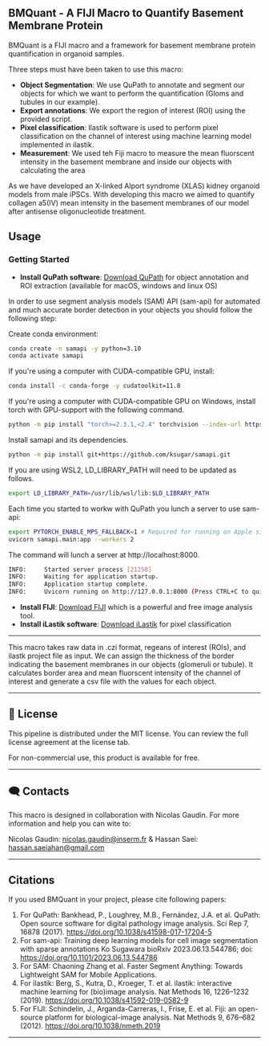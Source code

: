 ## BMQuant - A FIJI Macro to Quantify Basement Membrane Protein

BMQuant is a FIJI macro and a framework for basement membrane protein quantification in organoid samples. 

Three steps must have been taken to use this macro:

- **Object Segmentation**: We use QuPath to annotate and segment our objects for which we want to perform the quantification (Gloms and tubules in our example). 
- **Export annotations**: We export the region of interest (ROI) using the provided script.
- **Pixel classification**: Ilastik software is used to perform pixel classification on the channel of interest using machine learning model implemented in ilastik.
- **Measurement**: We used teh Fiji macro to measure the mean fluorscent intensity in the basement membrane and inside our objects with calculating the area

As we have developed an X-linked Alport syndrome (XLAS) kidney organoid models from male iPSCs. With developing this macro we aimed to quantify collagen a5(IV) mean intensity in the basement membranes of our model after antisense oligonucleotide treatment. 

## Usage

### Getting Started

- **Install QuPath software**: [Download QuPath](https://qupath.github.io/) for object annotation and ROI extraction (available for macOS, windows and linux OS)

In order to use segment analysis models (SAM) API (sam-api) for automated and much accurate border detection in your objects you should follow the following step:

Create conda environment:
```bash
conda create -n samapi -y python=3.10
conda activate samapi
```
If you're using a computer with CUDA-compatible GPU, install:

```bash
conda install -c conda-forge -y cudatoolkit=11.8
```
If you're using a computer with CUDA-compatible GPU on Windows, install torch with GPU-support with the following command.

```bash
python -m pip install "torch>=2.3.1,<2.4" torchvision --index-url https://download.pytorch.org/whl/cu118
```
Install samapi and its dependencies.

```bash
python -m pip install git+https://github.com/ksugar/samapi.git
```
If you are using WSL2, LD_LIBRARY_PATH will need to be updated as follows.

```bash
export LD_LIBRARY_PATH=/usr/lib/wsl/lib:$LD_LIBRARY_PATH
```
Each time you started to workw with QuPath you lunch a server to use sam-api:

```bash
export PYTORCH_ENABLE_MPS_FALLBACK=1 # Required for running on Apple silicon
uvicorn samapi.main:app --workers 2
```

The command will lunch a server at http://localhost:8000.
```bash
INFO:     Started server process [21258]
INFO:     Waiting for application startup.
INFO:     Application startup complete.
INFO:     Uvicorn running on http://127.0.0.1:8000 (Press CTRL+C to quit)
```

- **Install FIJI**: [Download FIJI](https://imagej.net/software/fiji/downloads) which is a powerful and free image analysis tool.
- **Install iLastik software**: [Download iLastik](https://www.ilastik.org/download) for pixel classification

---

This macro takes raw data in .czi format, regeans of interest (ROIs), and ilastk project file as input.
We can assign the thickness of the border indicating the basement membranes in our objects (glomeruli or tubule). 
It calculates border area and mean fluorscent intensity of the channel of interest and generate a csv file with the values for each object.

---

## 📃 License

This pipeline is distributed under the MIT license. You can review the full license agreement at the license tab. 

For non-commercial use, this product is available for free.

---

## 🗨️ Contacts

This macro is designed in collaboration with Nicolas Gaudin. For more information and help you can wite to:

Nicolas Gaudin: nicolas.gaudin@inserm.fr & Hassan Saei: hassan.saeiahan@gmail.com

---

## Citations

If you used BMQuant in your project, please cite following papers:

1. For QuPath: Bankhead, P., Loughrey, M.B., Fernández, J.A. et al. QuPath: Open source software for digital pathology image analysis. Sci Rep 7, 16878 (2017). https://doi.org/10.1038/s41598-017-17204-5
2. For sam-api: Training deep learning models for cell image segmentation with sparse annotations Ko Sugawara bioRxiv 2023.06.13.544786; doi: https://doi.org/10.1101/2023.06.13.544786
3. For SAM: Chaoning Zhang et al. Faster Segment Anything: Towards Lightweight SAM for Mobile Applications.
4. For ilastik: Berg, S., Kutra, D., Kroeger, T. et al. ilastik: interactive machine learning for (bio)image analysis. Nat Methods 16, 1226–1232 (2019). https://doi.org/10.1038/s41592-019-0582-9
5. For FIJI: Schindelin, J., Arganda-Carreras, I., Frise, E. et al. Fiji: an open-source platform for biological-image analysis. Nat Methods 9, 676–682 (2012). https://doi.org/10.1038/nmeth.2019

---